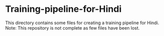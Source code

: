 # Training-pipeline-for-Hindi
This directory contains some files for creating a training pipeline for Hindi.
Note: This repository is not complete as few files have been lost.

